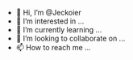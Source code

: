 - 👋 Hi, I’m @Jeckoier
- 👀 I’m interested in ...
- 🌱 I’m currently learning ...
- 💞️ I’m looking to collaborate on ...
- 📫 How to reach me ...

<!---
Jeckoier/Jeckoier is a ✨ special ✨ repository because its `README.md` (this file) appears on your GitHub profile.
You can click the Preview link to take a look at your changes.
--->
